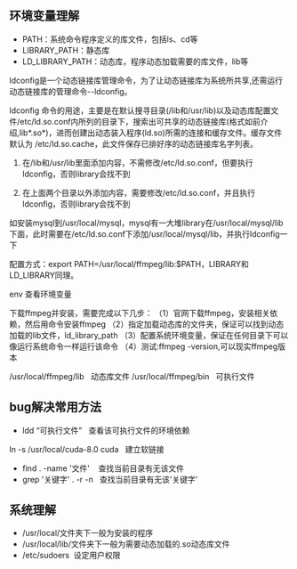 


## 环境变量理解
- PATH：系统命令程序定义的库文件，包括ls、cd等
- LIBRARY_PATH：静态库
- LD_LIBRARY_PATH：动态库，程序动态加载需要的库文件，lib等

ldconfig是一个动态链接库管理命令，为了让动态链接库为系统所共享,还需运行动态链接库的管理命令--ldconfig。 

ldconfig 命令的用途，主要是在默认搜寻目录(/lib和/usr/lib)以及动态库配置文件/etc/ld.so.conf内所列的目录下，搜索出可共享的动态链接库(格式如前介绍,lib*.so*)，进而创建出动态装入程序(ld.so)所需的连接和缓存文件。缓存文件默认为 /etc/ld.so.cache，此文件保存已排好序的动态链接库名字列表。


1. 在/lib和/usr/lib里面添加内容，不需修改/etc/ld.so.conf，但要执行ldconfig，否则library会找不到

2. 在上面两个目录以外添加内容，需要修改/etc/ld.so.conf，并且执行ldconfig，否则library会找不到

如安装mysql到/usr/local/mysql，mysql有一大堆library在/usr/local/mysql/lib下面，此时需要在/etc/ld.so.conf下添加/usr/local/mysql/lib，并执行ldconfig一下


配置方式：export PATH=/usr/local/ffmpeg/lib:$PATH，LIBRARY和LD_LIBRARY同理。

env 查看环境变量


下载ffmpeg并安装，需要完成以下几步：
（1）官网下载ffmpeg，安装相关依赖，然后用命令安装ffmpeg
（2）指定加载动态库的文件夹，保证可以找到动态加载的lib文件，ld_library_path
（3）配置系统环境变量，保证在任何目录下可以像运行系统命令一样运行该命令
（4）测试:ffmpeg -version,可以现实ffmpeg版本

/usr/local/ffmpeg/lib   动态库文件
/usr/local/ffmpeg/bin   可执行文件

## bug解决常用方法

- ldd “可执行文件”   查看该可执行文件的环境依赖


ln -s /usr/local/cuda-8.0 cuda   建立软链接


- find . -name '文件'     查找当前目录有无该文件
- grep '关键字' . -r -n   查找当前目录有无该'关键字'



## 系统理解

- /usr/local/文件夹下一般为安装的程序
- /usr/local/lib/文件夹下一般为需要动态加载的.so动态库文件 
- /etc/sudoers  设定用户权限

